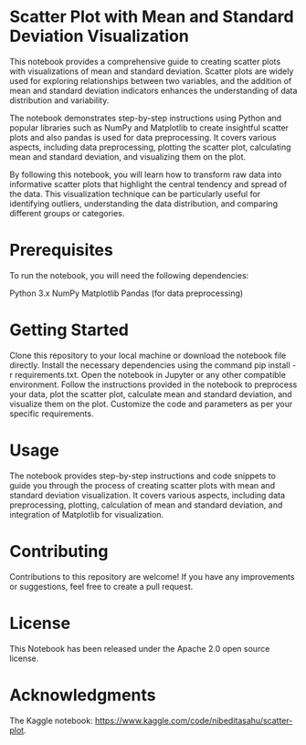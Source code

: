 # Scatter Plot with Mean and Standard Deviation Visualization
This notebook provides a comprehensive guide to creating scatter plots with visualizations of mean and standard deviation. 
Scatter plots are widely used for exploring relationships between two variables, and the addition of mean and standard deviation indicators enhances the understanding of data distribution and variability.

The notebook demonstrates step-by-step instructions using Python and popular libraries such as NumPy and Matplotlib to create insightful scatter plots and also pandas is used for data preprocessing. It covers various aspects, including data preprocessing, plotting the scatter plot, calculating mean and standard deviation, and visualizing them on the plot.

By following this notebook, you will learn how to transform raw data into informative scatter plots that highlight the central tendency and spread of the data. This visualization technique can be particularly useful for identifying outliers, understanding the data distribution, and comparing different groups or categories.


# Prerequisites
To run the notebook, you will need the following dependencies:

Python 3.x
NumPy
Matplotlib
Pandas (for data preprocessing)


# Getting Started
Clone this repository to your local machine or download the notebook file directly.
Install the necessary dependencies using the command pip install -r requirements.txt.
Open the notebook in Jupyter or any other compatible environment.
Follow the instructions provided in the notebook to preprocess your data, plot the scatter plot, calculate mean and standard deviation, and visualize them on the plot.
Customize the code and parameters as per your specific requirements.


# Usage
The notebook provides step-by-step instructions and code snippets to guide you through the process of creating scatter plots with mean and standard deviation visualization. It covers various aspects, including data preprocessing, plotting, calculation of mean and standard deviation, and integration of Matplotlib for visualization.

# Contributing
Contributions to this repository are welcome! If you have any improvements or suggestions, feel free to create a pull request.

# License
This Notebook has been released under the Apache 2.0 open source license.

# Acknowledgments
The Kaggle notebook: https://www.kaggle.com/code/nibeditasahu/scatter-plot.
